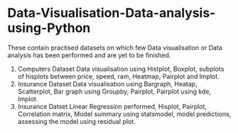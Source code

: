 # Data-Visualisation-Data-analysis-using-Python
These contain practised datasets on which few Data visualisation or Data analysis has been performed and are yet to be finished.

1) Computers Dataset
   Data visualisation using Histplot, Boxplot, subplots of hisplots between price, speed, ram, Heatmap, Pairplot and lmplot.
2) Insurance Dataset
   Data visualisation using Bargraph, Heatap, Scatterplot, Bar graph using Groupby, Pairplot, Pairplot using kde, lmplot.
3) Insurance Datset
   Linear Regression performed, Hisplot, Pairplot, Correlation matrix, Model summary using statsmodel, model predictions, assessing the model using residual plot.
